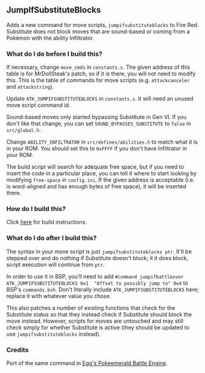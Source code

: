 ## JumpIfSubstituteBlocks

Adds a new command for move scripts, `jumpifsubstituteblocks` to Fire Red. Substitute does not block moves that are sound-based or coming from a Pokémon with the ability Infiltrator.

### What do I do before I build this?

If necessary, change `move_cmds` in `constants.s`. The given address of this table is for MrDollSteak's patch, so if it is there, you will not need to modify this. This is the table of commands for move scripts (e.g. `attackcanceler` and `attackstring`).

Update `ATK_JUMPIFSUBSTITUTEBLOCKS` in `constants.s`. It will need an unused move script command id.

Sound-based moves only started bypassing Substitute in Gen VI. If you don't like that change, you can set `SOUND_BYPASSES_SUBSTITUTE` to `false` in `src/global.h`.

Change `ABILITY_INFILTRATOR` in `src/defines/abilities.h` to match what it is in your ROM. You should set this to `0xFFFF` if you don't have Infiltrator in your ROM.

The build script will search for adequate free space, but if you need to insert the code in a particular place, you can tell it where to start looking by modifying `free-space` in `config.ini`. If the given address is acceptable (i.e. is word-aligned and has enough bytes of free space), it will be inserted there.

### How do I build this?

Click [here](scripts/makinoa/README.md) for build instructions.

### What do I do after I build this?

The syntax in your move script is just `jumpifsubstituteblocks ptr`. It'll be stepped over and do nothing if Substitute doesn't block; it it does block, script execution will continue from `ptr`.

In order to use it in BSP, you'll need to add `#command jumpifbattleover ATK_JUMPIFSUBSTITUTEBLOCKS 0x1  "Offset to possibly jump to" 0x4` to BSP's `commands.bsh`. Don't literally include `ATK_JUMPIFSUBSTITUTEBLOCKS` here; replace it with whatever value you chose.

This also patches a number of existing functions that check for the Substitute status so that they instead check if Substitute should block the move instead. However, scripts for moves are untouched and may still check simply for whether Substitute is active (they should be updated to use `jumpifsubstituteblocks` instead).

### Credits

Port of the same command in [Egg's Pokeemerald Battle Engine](https://github.com/DizzyEggg/pokeemerald/blob/battle_engine_v2/src/battle_script_commands.c#L10534).